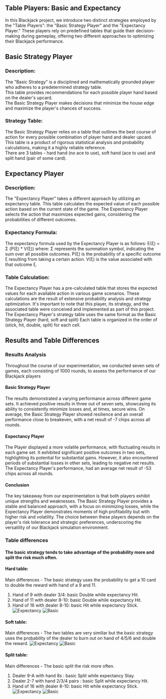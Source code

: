 ## Table Players: Basic and Expectancy
In this Blackjack project, we introduce two distinct strategies employed by the "Table Players":
the "Basic Strategy Player" and the "Expectancy Player."
These players rely on predefined tables that guide their decision-making during gameplay,
offering two different approaches to optimizing their Blackjack performance.

## Basic Strategy Player
### Description:
The "Basic Strategy" is a disciplined and mathematically grounded player who adheres to a predetermined strategy table.   
This table provides recommendations for each possible player hand based on the dealer's upcard.   
The Basic Strategy Player makes decisions that minimize the house edge and maximize the player's chances of success.

### Strategy Table:
The Basic Strategy Player relies on a table that outlines the best course of action for every possible combination of player hand and dealer upcard.
This table is a product of rigorous statistical analysis and probability calculations, making it a highly reliable reference.   
There are 3 tables - hard hand (no ace to use), soft hand (ace to use) and split hand (pair of some card).

## Expectancy Player
### Description:
The "Expectancy Player" takes a different approach by utilizing an expectancy table.
This table calculates the expected value of each possible action based on the current state of the game.
The Expectancy Player selects the action that maximizes expected gains, considering the probabilities of different outcomes.

### Expectancy Formula: 
The expectancy formula used by the Expectancy Player is as follows:
E(ξ) = Σ (P(ξ) * V(ξ))
where:
Σ represents the summation symbol, indicating the sum over all possible outcomes.
P(ξ) is the probability of a specific outcome ξ resulting from taking a certain action.
V(ξ) is the value associated with that outcome ξ.

### Table Calculation:
The Expectancy Player has a pre-calculated table that stores the expected values for each available action in various game scenarios.
These calculations are the result of extensive probability analysis and strategy optimization.
It's important to note that this player, its strategy, and the associated table were conceived and implemented as part of this project.
The Expectancy Player's strategy table uses the same format as the Basic Strategy Player (hard, soft and split)
Each table is organized in the order of (stick, hit, double, split) for each cell.

## Results and Table Differences
### Results Analysis
Throughout the course of our experimentation, we conducted seven sets of games,
each consisting of 1000 rounds, to assess the performance of our Blackjack players
#### Basic Strategy Player
The results demonstrated a varying performance across different game sets. It achieved positive results in three out of seven sets,
showcasing its ability to consistently minimize losses and, at times, secure wins.
On average, the Basic Strategy Player showed resilience and an overall performance close to breakeven,
with a net result of -7 chips across all rounds.

#### Expectancy Player 
The Player displayed a more volatile performance, with fluctuating results in each game set.
It exhibited significant positive outcomes in two sets, highlighting its potential for substantial gains.
However, it also encountered periods of substantial losses in other sets, leading to negative net results.
The Expectancy Player's performance, had an average net result of -53 chips across all rounds.

#### Conclusion
The key takeaway from our experimentation is that both players exhibit unique strengths and weaknesses.
The Basic Strategy Player provides a stable and balanced approach, with a focus on minimizing losses,
while the Expectancy Player demonstrates moments of high profitability but with higher risk and volatility.
The choice between these players depends on the player's risk tolerance and strategic preferences,
underscoring the versatility of our Blackjack simulation environment.

### Table differences
#### The basic strategy tends to take advantage of the probability more and split the risk much often.
#### Hard table: 
Main differences - The basic strategy uses the probability to get a 10 card to double the reward with hand of a 9 and 11.
1. Hand of 9 with dealer 3/4: basic Double while expectancy Hit.
2. Hand of 11 with dealer 8-10: basic Double while expectancy Hit.
3. Hand of 16 with dealer 8-10: basic Hit while expectancy Stick.
![Expectancy](https://github.com/Bar-A-94/BlackJack/blob/master/Players/TablesPlayers/Heat%20map%20tables/Expectancy%20Hard%20table.png)
![Basic](https://github.com/Bar-A-94/BlackJack/blob/master/Players/TablesPlayers/Heat%20map%20tables/Basic%20player%20Hard%20table.png)   
#### Soft table: 
Main differences - The two tables are very similiar but the basic strategy uses the probability of the dealer to burn out on hand of 4/5/6 and double the reward.
![Expectancy](https://github.com/Bar-A-94/BlackJack/blob/master/Players/TablesPlayers/Heat%20map%20tables/Expectancy%20Soft%20table.png)
![Basic](https://github.com/Bar-A-94/BlackJack/blob/master/Players/TablesPlayers/Heat%20map%20tables/Basic%20player%20Soft%20table.png)   

#### Split table: 
Main differences - The basic split the risk more often.
1. Dealer 9-A with hand 8s : basic Split while expectancy Stay.
2. Dealer 2-7 with hand 2/3/4 pairs : basic Split while expectancy Hit.
3. Hand of 16 with dealer 8-10: basic Hit while expectancy Stick.
![Expectancy](https://github.com/Bar-A-94/BlackJack/blob/master/Players/TablesPlayers/Heat%20map%20tables/Expectancy%20Split%20table.png)
![Basic](https://github.com/Bar-A-94/BlackJack/blob/master/Players/TablesPlayers/Heat%20map%20tables/Basic%20player%20Split%20table.png) 
